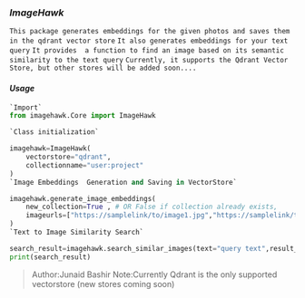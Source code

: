
### _ImageHawk_


`This package generates embeddings for the given photos and saves them in the qdrant vector store`
`It also generates embeddings for your text query`
`It provides  a function to find an image based on its semantic similarity to the text query`
`Currently, it supports the Qdrant Vector Store, but other stores will be added soon....`

#### _Usage_ 

```python
`Import`  
from imagehawk.Core import ImageHawk

`Class initialization`

imagehawk=ImageHawk(
    vectorstore="qdrant",
    collectionname="user:project"
)
`Image Embeddings  Generation and Saving in VectorStore`

imagehawk.generate_image_embeddings(
    new_collection=True , # OR False if collection already exists,
    imageurls=["https://samplelink/to/image1.jpg","https://samplelink/to/image2.jpg"]
)
`Text to Image Similarity Search`

search_result=imagehawk.search_similar_images(text="query text",result_limit=1)
print(search_result)

```


> Author:Junaid Bashir
>Note:Currently Qdrant is the only supported vectorstore (new stores coming soon)